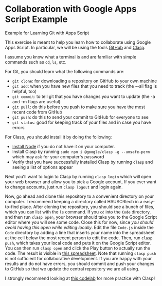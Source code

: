 # Collaboration with Google Apps Script Example
Example for Learning Git with Apps Script

This exercise is meant to help you learn how to collaborate using Google Apps Script.
In particular, we will be using the tools [GitHub](https://guides.github.com/activities/hello-world/)
and [Clasp](https://codelabs.developers.google.com/codelabs/clasp/#0).

I assume you know what a terminal is and are familiar with simple commands such
as `cd`, `ls`, etc.

For Git, you should learn what the following commands are:
* `git clone`: for downloading a repository on GitHub to your own machine
* `git add`: when you have new files that you need to track (the --all flag is helpful, too)
* `git commit`: to tell git that you have changes you want to update (the -a and -m flags are useful)
* `git pull`: do this before you push to make sure you have the most recent code from GitHub
* `git push`: do this to send your commit to GitHub for everyone to see
* `git status`: good for keeping track of your files and in case you have errors

For Clasp, you should install it by doing the following:
* [Install Node](https://nodejs.org/en/download/) if you do not have it on your computer.
* Install Clasp by running `sudo npm i @google/clasp -g --unsafe-perm` which may ask for your computer's password
* Verify that you have successfully installed Clasp by running `clasp` and seeing a list of options appear

Next you'll want to login to Clasp by running `clasp login` which will open your
web browser and allow you to pick a Google account. If you ever want to change
accounts, just run `clasp logout` and login again.

Now, go ahead and clone this repository to a convenient directory on your computer.
I recommend keeping a directory called HAUSCRtech in a easy-to-find place. After
cloning the repository, you should see a bunch of files, which you can list with
the `ls` command. If you `cd` into the `Code` directory, and then run `clasp open`,
your browser should take you to the Google Script editor where you will see some code.
Close this for now, since *you should avoid having this open while editing locally*.
Edit the file `Code.js` inside the `Code` directory by adding a line that inserts
your name into the spreadsheet at the cell below the most recent person to edit the
code. Then, run `clasp push`, which takes your local code and puts it on the Google 
Script editor. You can then run `clasp open` and click the Play button to actually
run the code. The result is visible in [this spreadsheet](https://docs.google.com/spreadsheets/d/1M-3v2b4eGb736QOrQ1AY6pcC8lQJkqyy9vAXK2Wjn9w/edit#gid=0). Note that running
`clasp push` is not sufficient for collaborative development. If you are happy
with your results and do not have errors, you should commit and push your changes
to GitHub so that we update the central repository we are all using.

I strongly recommend looking at [this codelab](https://codelabs.developers.google.com/codelabs/clasp) for more practice with Clasp!
